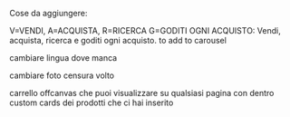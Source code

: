 Cose da aggiungere:

V=VENDI, A=ACQUISTA, R=RICERCA G=GODITI OGNI ACQUISTO: Vendi, acquista, ricerca e goditi ogni acquisto. to add to carousel

cambiare lingua dove manca

cambiare foto censura volto

carrello offcanvas che puoi visualizzare su qualsiasi pagina con dentro custom cards dei prodotti che ci hai inserito
